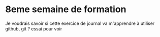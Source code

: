 # 8eme semaine de formation


Je voudrais savoir si cette exercice de journal va m'apprendre à utiliser github, git ?
essai pour voir
